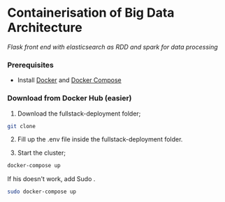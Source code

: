 
# Containerisation of Big Data Architecture
*Flask front end with elasticsearch as RDD and spark for data processing*
### Prerequisites

 - Install [Docker](https://docs.docker.com/get-docker/) and [Docker Compose](https://docs.docker.com/compose/install/)


### Download from Docker Hub (easier)

1. Download the fullstack-deployment folder;

```bash
git clone

```
2. Fill up the .env file inside the fullstack-deployment folder.

3. Start the cluster;

```bash
docker-compose up

```
If his doesn't work, add Sudo .
```bash
sudo docker-compose up

```
